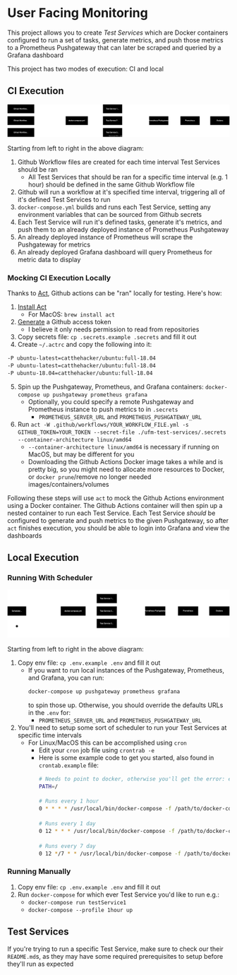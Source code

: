 # User Facing Monitoring

This project allows you to create _Test Services_ which are Docker containers configured to run a set of tasks, generate metrics, and push those metrics to a Prometheus Pushgateway that can later be scraped and queried by a Grafana dashboard

This project has two modes of execution: CI and local

## CI Execution

![Diagram of UFM execution flow in CI](./assets//ufm-ci-execution.svg)

Starting from left to right in the above diagram:

1. Github Workflow files are created for each time interval Test Services should be ran
    - All Test Services that should be ran for a specific time interval (e.g. 1 hour) should be defined in the same Github Workflow file
2. Github will run a workflow at it's specified time interval, triggering all of it's defined Test Services to run
3. `docker-compose.yml` builds and runs each Test Service, setting any environment variables that can be sourced from Github secrets
4. Each Test Service will run it's defined tasks, generate it's metrics, and push them to an already deployed instance of Prometheus Pushgateway
5. An already deployed instance of Prometheus will scrape the Pushgateway for metrics
6. An already deployed Grafana dashboard will query Prometheus for metric data to display

### Mocking CI Execution Locally

Thanks to [Act](https://github.com/nektos/act), Github actions can be "ran" locally for testing. Here's how:

1. [Install Act](https://github.com/nektos/act#installation-through-package-managers)
    - For MacOS: `brew install act`
2. [Generate](https://docs.github.com/en/enterprise-server@3.6/authentication/keeping-your-account-and-data-secure/managing-your-personal-access-tokens#creating-a-personal-access-token) a Github access token
    - I believe it only needs permission to read from repositories
3. Copy secrets file: `cp .secrets.example .secrets` and fill it out
4. Create `~/.actrc` and copy the following into it:
```bash
-P ubuntu-latest=catthehacker/ubuntu:full-18.04
-P ubuntu-latest=catthehacker/ubuntu:full-18.04
-P ubuntu-18.04=catthehacker/ubuntu:full-18.04
```
5. Spin up the Pushgateway, Prometheus, and Grafana containers: `docker-compose up pushgateway prometheus grafana`
    - Optionally, you could specify a remote Pushgateway and Prometheus instance to push metrics to in `.secrets`
        - `PROMETHEUS_SERVER_URL` and `PROMETHEUS_PUSHGATEWAY_URL`
6. Run `act -W .github/workflows/YOUR_WORKFLOW_FILE.yml -s GITHUB_TOKEN=YOUR_TOKEN --secret-file ./ufm-test-services/.secrets --container-architecture linux/amd64`
    - `--container-architecture linux/amd64` is necessary if running on MacOS, but may be different for you
    - Downloading the Github Actions Docker image takes a while and is pretty big, so you might need to allocate more resources to Docker, or `docker prune`/remove no longer needed images/containers/volumes

Following these steps will use `act` to mock the Github Actions environment using a Docker container. The Github Actions container will then spin up a nested container to run each Test Service. Each Test Service _should_ be configured to generate and push metrics to the given Pushgateway, so after `act` finishes execution, you should be able to login into Grafana and view the dashboards

## Local Execution

### Running With Scheduler

![Diagram of UFM execution flow locally](./assets//ufm-local-execution.svg)

Starting from left to right in the above diagram:

1. Copy env file: `cp .env.example .env` and fill it out
    - If you want to run local instances of the Pushgateway, Prometheus, and Grafana, you can run:
        ```bash
        docker-compose up pushgateway prometheus grafana
        ```
        to spin those up. Otherwise, you should override the defaults URLs in the `.env` for:
        - `PROMETHEUS_SERVER_URL` and `PROMETHEUS_PUSHGATEWAY_URL`
3. You'll need to setup some sort of scheduler to run your Test Services at specific time intervals
    - For Linux/MacOS this can be accomplished using `cron`
        - Edit your `cron` job file using `crontrab -e`
        - Here is some example code to get you started, also found in `crontab.example` file:
            ```bash
            # Needs to point to docker, otherwise you'll get the error: exec: "docker": executable file not found in $PATH
            PATH=/

            # Runs every 1 hour
            0 * * * * /usr/local/bin/docker-compose -f /path/to/docker-compose.yml --profile 1hour up -d

            # Runs every 1 day
            0 12 * * * /usr/local/bin/docker-compose -f /path/to/docker-compose.yml --profile 1day up -d

            # Runs every 7 day
            0 12 */7 * * /usr/local/bin/docker-compose -f /path/to/docker-compose.yml --profile 7day up -d
            ```

### Running Manually

1. Copy env file: `cp .env.example .env` and fill it out
2. Run `docker-compose` for which ever Test Service you'd like to run e.g.:
    - `docker-compose run testService1`
    - `docker-compose --profile 1hour up`

## Test Services

If you're trying to run a specific Test Service, make sure to check our their `README.md`s, as they may have some required prerequisites to setup before they'll run as expected
